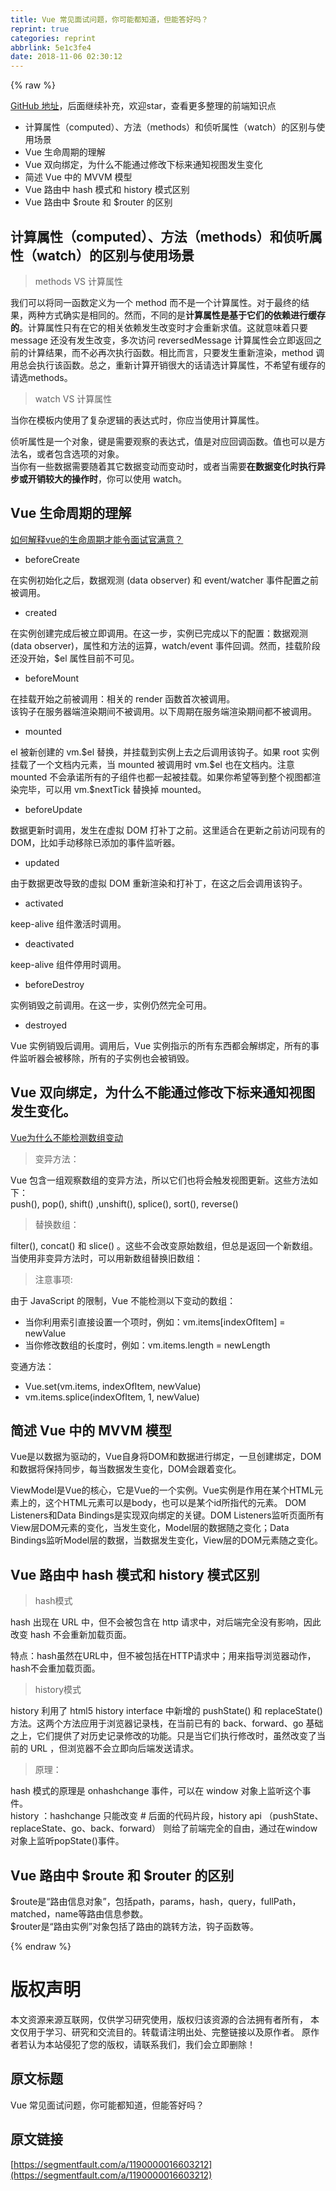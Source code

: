 ```yaml
---
title: Vue 常见面试问题，你可能都知道，但能答好吗？
reprint: true
categories: reprint
abbrlink: 5e1c3fe4
date: 2018-11-06 02:30:12
---
```


{% raw %}
<p><a href="https://github.com/tibaiwan/frontend-note/blob/master/Vue/Docs/Interview.md" rel="nofollow noreferrer" target="_blank">GitHub &#x5730;&#x5740;</a>&#xFF0C;&#x540E;&#x9762;&#x7EE7;&#x7EED;&#x8865;&#x5145;&#xFF0C;&#x6B22;&#x8FCE;star&#xFF0C;&#x67E5;&#x770B;&#x66F4;&#x591A;&#x6574;&#x7406;&#x7684;&#x524D;&#x7AEF;&#x77E5;&#x8BC6;&#x70B9;</p><ul><li>&#x8BA1;&#x7B97;&#x5C5E;&#x6027;&#xFF08;computed&#xFF09;&#x3001;&#x65B9;&#x6CD5;&#xFF08;methods&#xFF09;&#x548C;&#x4FA6;&#x542C;&#x5C5E;&#x6027;&#xFF08;watch&#xFF09;&#x7684;&#x533A;&#x522B;&#x4E0E;&#x4F7F;&#x7528;&#x573A;&#x666F;</li><li>Vue &#x751F;&#x547D;&#x5468;&#x671F;&#x7684;&#x7406;&#x89E3;</li><li>Vue &#x53CC;&#x5411;&#x7ED1;&#x5B9A;&#xFF0C;&#x4E3A;&#x4EC0;&#x4E48;&#x4E0D;&#x80FD;&#x901A;&#x8FC7;&#x4FEE;&#x6539;&#x4E0B;&#x6807;&#x6765;&#x901A;&#x77E5;&#x89C6;&#x56FE;&#x53D1;&#x751F;&#x53D8;&#x5316;</li><li>&#x7B80;&#x8FF0; Vue &#x4E2D;&#x7684; MVVM &#x6A21;&#x578B;</li><li>Vue &#x8DEF;&#x7531;&#x4E2D; hash &#x6A21;&#x5F0F;&#x548C; history &#x6A21;&#x5F0F;&#x533A;&#x522B;</li><li>Vue &#x8DEF;&#x7531;&#x4E2D; $route &#x548C; $router &#x7684;&#x533A;&#x522B;</li></ul><h2 id="articleHeader0">&#x8BA1;&#x7B97;&#x5C5E;&#x6027;&#xFF08;computed&#xFF09;&#x3001;&#x65B9;&#x6CD5;&#xFF08;methods&#xFF09;&#x548C;&#x4FA6;&#x542C;&#x5C5E;&#x6027;&#xFF08;watch&#xFF09;&#x7684;&#x533A;&#x522B;&#x4E0E;&#x4F7F;&#x7528;&#x573A;&#x666F;</h2><blockquote>methods VS &#x8BA1;&#x7B97;&#x5C5E;&#x6027;</blockquote><p>&#x6211;&#x4EEC;&#x53EF;&#x4EE5;&#x5C06;&#x540C;&#x4E00;&#x51FD;&#x6570;&#x5B9A;&#x4E49;&#x4E3A;&#x4E00;&#x4E2A; method &#x800C;&#x4E0D;&#x662F;&#x4E00;&#x4E2A;&#x8BA1;&#x7B97;&#x5C5E;&#x6027;&#x3002;&#x5BF9;&#x4E8E;&#x6700;&#x7EC8;&#x7684;&#x7ED3;&#x679C;&#xFF0C;&#x4E24;&#x79CD;&#x65B9;&#x5F0F;&#x786E;&#x5B9E;&#x662F;&#x76F8;&#x540C;&#x7684;&#x3002;&#x7136;&#x800C;&#xFF0C;&#x4E0D;&#x540C;&#x7684;&#x662F;<strong>&#x8BA1;&#x7B97;&#x5C5E;&#x6027;&#x662F;&#x57FA;&#x4E8E;&#x5B83;&#x4EEC;&#x7684;&#x4F9D;&#x8D56;&#x8FDB;&#x884C;&#x7F13;&#x5B58;&#x7684;</strong>&#x3002;&#x8BA1;&#x7B97;&#x5C5E;&#x6027;&#x53EA;&#x6709;&#x5728;&#x5B83;&#x7684;&#x76F8;&#x5173;&#x4F9D;&#x8D56;&#x53D1;&#x751F;&#x6539;&#x53D8;&#x65F6;&#x624D;&#x4F1A;&#x91CD;&#x65B0;&#x6C42;&#x503C;&#x3002;&#x8FD9;&#x5C31;&#x610F;&#x5473;&#x7740;&#x53EA;&#x8981; message &#x8FD8;&#x6CA1;&#x6709;&#x53D1;&#x751F;&#x6539;&#x53D8;&#xFF0C;&#x591A;&#x6B21;&#x8BBF;&#x95EE; reversedMessage &#x8BA1;&#x7B97;&#x5C5E;&#x6027;&#x4F1A;&#x7ACB;&#x5373;&#x8FD4;&#x56DE;&#x4E4B;&#x524D;&#x7684;&#x8BA1;&#x7B97;&#x7ED3;&#x679C;&#xFF0C;&#x800C;&#x4E0D;&#x5FC5;&#x518D;&#x6B21;&#x6267;&#x884C;&#x51FD;&#x6570;&#x3002;&#x76F8;&#x6BD4;&#x800C;&#x8A00;&#xFF0C;&#x53EA;&#x8981;&#x53D1;&#x751F;&#x91CD;&#x65B0;&#x6E32;&#x67D3;&#xFF0C;method &#x8C03;&#x7528;&#x603B;&#x4F1A;&#x6267;&#x884C;&#x8BE5;&#x51FD;&#x6570;&#x3002;&#x603B;&#x4E4B;&#xFF0C;&#x91CD;&#x65B0;&#x8BA1;&#x7B97;&#x5F00;&#x9500;&#x5F88;&#x5927;&#x7684;&#x8BDD;&#x8BF7;&#x9009;&#x8BA1;&#x7B97;&#x5C5E;&#x6027;&#xFF0C;&#x4E0D;&#x5E0C;&#x671B;&#x6709;&#x7F13;&#x5B58;&#x7684;&#x8BF7;&#x9009;methods&#x3002;</p><blockquote>watch VS &#x8BA1;&#x7B97;&#x5C5E;&#x6027;</blockquote><p>&#x5F53;&#x4F60;&#x5728;&#x6A21;&#x677F;&#x5185;&#x4F7F;&#x7528;&#x4E86;&#x590D;&#x6742;&#x903B;&#x8F91;&#x7684;&#x8868;&#x8FBE;&#x5F0F;&#x65F6;&#xFF0C;&#x4F60;&#x5E94;&#x5F53;&#x4F7F;&#x7528;&#x8BA1;&#x7B97;&#x5C5E;&#x6027;&#x3002;</p><p>&#x4FA6;&#x542C;&#x5C5E;&#x6027;&#x662F;&#x4E00;&#x4E2A;&#x5BF9;&#x8C61;&#xFF0C;&#x952E;&#x662F;&#x9700;&#x8981;&#x89C2;&#x5BDF;&#x7684;&#x8868;&#x8FBE;&#x5F0F;&#xFF0C;&#x503C;&#x662F;&#x5BF9;&#x5E94;&#x56DE;&#x8C03;&#x51FD;&#x6570;&#x3002;&#x503C;&#x4E5F;&#x53EF;&#x4EE5;&#x662F;&#x65B9;&#x6CD5;&#x540D;&#xFF0C;&#x6216;&#x8005;&#x5305;&#x542B;&#x9009;&#x9879;&#x7684;&#x5BF9;&#x8C61;&#x3002;<br>&#x5F53;&#x4F60;&#x6709;&#x4E00;&#x4E9B;&#x6570;&#x636E;&#x9700;&#x8981;&#x968F;&#x7740;&#x5176;&#x5B83;&#x6570;&#x636E;&#x53D8;&#x52A8;&#x800C;&#x53D8;&#x52A8;&#x65F6;&#xFF0C;&#x6216;&#x8005;&#x5F53;&#x9700;&#x8981;<strong>&#x5728;&#x6570;&#x636E;&#x53D8;&#x5316;&#x65F6;&#x6267;&#x884C;&#x5F02;&#x6B65;&#x6216;&#x5F00;&#x9500;&#x8F83;&#x5927;&#x7684;&#x64CD;&#x4F5C;&#x65F6;</strong>&#xFF0C;&#x4F60;&#x53EF;&#x4EE5;&#x4F7F;&#x7528; watch&#x3002;</p><h2 id="articleHeader1">Vue &#x751F;&#x547D;&#x5468;&#x671F;&#x7684;&#x7406;&#x89E3;</h2><p><a href="https://segmentfault.com/a/1190000014376915">&#x5982;&#x4F55;&#x89E3;&#x91CA;vue&#x7684;&#x751F;&#x547D;&#x5468;&#x671F;&#x624D;&#x80FD;&#x4EE4;&#x9762;&#x8BD5;&#x5B98;&#x6EE1;&#x610F;&#xFF1F;</a></p><ul><li>beforeCreate</li></ul><p>&#x5728;&#x5B9E;&#x4F8B;&#x521D;&#x59CB;&#x5316;&#x4E4B;&#x540E;&#xFF0C;&#x6570;&#x636E;&#x89C2;&#x6D4B; (data observer) &#x548C; event/watcher &#x4E8B;&#x4EF6;&#x914D;&#x7F6E;&#x4E4B;&#x524D;&#x88AB;&#x8C03;&#x7528;&#x3002;</p><ul><li>created</li></ul><p>&#x5728;&#x5B9E;&#x4F8B;&#x521B;&#x5EFA;&#x5B8C;&#x6210;&#x540E;&#x88AB;&#x7ACB;&#x5373;&#x8C03;&#x7528;&#x3002;&#x5728;&#x8FD9;&#x4E00;&#x6B65;&#xFF0C;&#x5B9E;&#x4F8B;&#x5DF2;&#x5B8C;&#x6210;&#x4EE5;&#x4E0B;&#x7684;&#x914D;&#x7F6E;&#xFF1A;&#x6570;&#x636E;&#x89C2;&#x6D4B; (data observer)&#xFF0C;&#x5C5E;&#x6027;&#x548C;&#x65B9;&#x6CD5;&#x7684;&#x8FD0;&#x7B97;&#xFF0C;watch/event &#x4E8B;&#x4EF6;&#x56DE;&#x8C03;&#x3002;&#x7136;&#x800C;&#xFF0C;&#x6302;&#x8F7D;&#x9636;&#x6BB5;&#x8FD8;&#x6CA1;&#x5F00;&#x59CB;&#xFF0C;$el &#x5C5E;&#x6027;&#x76EE;&#x524D;&#x4E0D;&#x53EF;&#x89C1;&#x3002;</p><ul><li>beforeMount</li></ul><p>&#x5728;&#x6302;&#x8F7D;&#x5F00;&#x59CB;&#x4E4B;&#x524D;&#x88AB;&#x8C03;&#x7528;&#xFF1A;&#x76F8;&#x5173;&#x7684; render &#x51FD;&#x6570;&#x9996;&#x6B21;&#x88AB;&#x8C03;&#x7528;&#x3002;<br>&#x8BE5;&#x94A9;&#x5B50;&#x5728;&#x670D;&#x52A1;&#x5668;&#x7AEF;&#x6E32;&#x67D3;&#x671F;&#x95F4;&#x4E0D;&#x88AB;&#x8C03;&#x7528;&#x3002;&#x4EE5;&#x4E0B;&#x5468;&#x671F;&#x5728;&#x670D;&#x52A1;&#x7AEF;&#x6E32;&#x67D3;&#x671F;&#x95F4;&#x90FD;&#x4E0D;&#x88AB;&#x8C03;&#x7528;&#x3002;</p><ul><li>mounted</li></ul><p>el &#x88AB;&#x65B0;&#x521B;&#x5EFA;&#x7684; vm.$el &#x66FF;&#x6362;&#xFF0C;&#x5E76;&#x6302;&#x8F7D;&#x5230;&#x5B9E;&#x4F8B;&#x4E0A;&#x53BB;&#x4E4B;&#x540E;&#x8C03;&#x7528;&#x8BE5;&#x94A9;&#x5B50;&#x3002;&#x5982;&#x679C; root &#x5B9E;&#x4F8B;&#x6302;&#x8F7D;&#x4E86;&#x4E00;&#x4E2A;&#x6587;&#x6863;&#x5185;&#x5143;&#x7D20;&#xFF0C;&#x5F53; mounted &#x88AB;&#x8C03;&#x7528;&#x65F6; vm.$el &#x4E5F;&#x5728;&#x6587;&#x6863;&#x5185;&#x3002;&#x6CE8;&#x610F; mounted &#x4E0D;&#x4F1A;&#x627F;&#x8BFA;&#x6240;&#x6709;&#x7684;&#x5B50;&#x7EC4;&#x4EF6;&#x4E5F;&#x90FD;&#x4E00;&#x8D77;&#x88AB;&#x6302;&#x8F7D;&#x3002;&#x5982;&#x679C;&#x4F60;&#x5E0C;&#x671B;&#x7B49;&#x5230;&#x6574;&#x4E2A;&#x89C6;&#x56FE;&#x90FD;&#x6E32;&#x67D3;&#x5B8C;&#x6BD5;&#xFF0C;&#x53EF;&#x4EE5;&#x7528; vm.$nextTick &#x66FF;&#x6362;&#x6389; mounted&#x3002;</p><ul><li>beforeUpdate</li></ul><p>&#x6570;&#x636E;&#x66F4;&#x65B0;&#x65F6;&#x8C03;&#x7528;&#xFF0C;&#x53D1;&#x751F;&#x5728;&#x865A;&#x62DF; DOM &#x6253;&#x8865;&#x4E01;&#x4E4B;&#x524D;&#x3002;&#x8FD9;&#x91CC;&#x9002;&#x5408;&#x5728;&#x66F4;&#x65B0;&#x4E4B;&#x524D;&#x8BBF;&#x95EE;&#x73B0;&#x6709;&#x7684; DOM&#xFF0C;&#x6BD4;&#x5982;&#x624B;&#x52A8;&#x79FB;&#x9664;&#x5DF2;&#x6DFB;&#x52A0;&#x7684;&#x4E8B;&#x4EF6;&#x76D1;&#x542C;&#x5668;&#x3002;</p><ul><li>updated</li></ul><p>&#x7531;&#x4E8E;&#x6570;&#x636E;&#x66F4;&#x6539;&#x5BFC;&#x81F4;&#x7684;&#x865A;&#x62DF; DOM &#x91CD;&#x65B0;&#x6E32;&#x67D3;&#x548C;&#x6253;&#x8865;&#x4E01;&#xFF0C;&#x5728;&#x8FD9;&#x4E4B;&#x540E;&#x4F1A;&#x8C03;&#x7528;&#x8BE5;&#x94A9;&#x5B50;&#x3002;</p><ul><li>activated</li></ul><p>keep-alive &#x7EC4;&#x4EF6;&#x6FC0;&#x6D3B;&#x65F6;&#x8C03;&#x7528;&#x3002;</p><ul><li>deactivated</li></ul><p>keep-alive &#x7EC4;&#x4EF6;&#x505C;&#x7528;&#x65F6;&#x8C03;&#x7528;&#x3002;</p><ul><li>beforeDestroy</li></ul><p>&#x5B9E;&#x4F8B;&#x9500;&#x6BC1;&#x4E4B;&#x524D;&#x8C03;&#x7528;&#x3002;&#x5728;&#x8FD9;&#x4E00;&#x6B65;&#xFF0C;&#x5B9E;&#x4F8B;&#x4ECD;&#x7136;&#x5B8C;&#x5168;&#x53EF;&#x7528;&#x3002;</p><ul><li>destroyed</li></ul><p>Vue &#x5B9E;&#x4F8B;&#x9500;&#x6BC1;&#x540E;&#x8C03;&#x7528;&#x3002;&#x8C03;&#x7528;&#x540E;&#xFF0C;Vue &#x5B9E;&#x4F8B;&#x6307;&#x793A;&#x7684;&#x6240;&#x6709;&#x4E1C;&#x897F;&#x90FD;&#x4F1A;&#x89E3;&#x7ED1;&#x5B9A;&#xFF0C;&#x6240;&#x6709;&#x7684;&#x4E8B;&#x4EF6;&#x76D1;&#x542C;&#x5668;&#x4F1A;&#x88AB;&#x79FB;&#x9664;&#xFF0C;&#x6240;&#x6709;&#x7684;&#x5B50;&#x5B9E;&#x4F8B;&#x4E5F;&#x4F1A;&#x88AB;&#x9500;&#x6BC1;&#x3002;</p><h2 id="articleHeader2">Vue &#x53CC;&#x5411;&#x7ED1;&#x5B9A;&#xFF0C;&#x4E3A;&#x4EC0;&#x4E48;&#x4E0D;&#x80FD;&#x901A;&#x8FC7;&#x4FEE;&#x6539;&#x4E0B;&#x6807;&#x6765;&#x901A;&#x77E5;&#x89C6;&#x56FE;&#x53D1;&#x751F;&#x53D8;&#x5316;&#x3002;</h2><p><a href="https://segmentfault.com/a/1190000015783546" target="_blank">Vue&#x4E3A;&#x4EC0;&#x4E48;&#x4E0D;&#x80FD;&#x68C0;&#x6D4B;&#x6570;&#x7EC4;&#x53D8;&#x52A8;</a></p><blockquote>&#x53D8;&#x5F02;&#x65B9;&#x6CD5;&#xFF1A;</blockquote><p>Vue &#x5305;&#x542B;&#x4E00;&#x7EC4;&#x89C2;&#x5BDF;&#x6570;&#x7EC4;&#x7684;&#x53D8;&#x5F02;&#x65B9;&#x6CD5;&#xFF0C;&#x6240;&#x4EE5;&#x5B83;&#x4EEC;&#x4E5F;&#x5C06;&#x4F1A;&#x89E6;&#x53D1;&#x89C6;&#x56FE;&#x66F4;&#x65B0;&#x3002;&#x8FD9;&#x4E9B;&#x65B9;&#x6CD5;&#x5982;&#x4E0B;&#xFF1A;<br>push(), pop(), shift() ,unshift(), splice(), sort(), reverse()</p><blockquote>&#x66FF;&#x6362;&#x6570;&#x7EC4;&#xFF1A;</blockquote><p>filter(), concat() &#x548C; slice() &#x3002;&#x8FD9;&#x4E9B;&#x4E0D;&#x4F1A;&#x6539;&#x53D8;&#x539F;&#x59CB;&#x6570;&#x7EC4;&#xFF0C;&#x4F46;&#x603B;&#x662F;&#x8FD4;&#x56DE;&#x4E00;&#x4E2A;&#x65B0;&#x6570;&#x7EC4;&#x3002;&#x5F53;&#x4F7F;&#x7528;&#x975E;&#x53D8;&#x5F02;&#x65B9;&#x6CD5;&#x65F6;&#xFF0C;&#x53EF;&#x4EE5;&#x7528;&#x65B0;&#x6570;&#x7EC4;&#x66FF;&#x6362;&#x65E7;&#x6570;&#x7EC4;&#xFF1A;</p><blockquote>&#x6CE8;&#x610F;&#x4E8B;&#x9879;:</blockquote><p>&#x7531;&#x4E8E; JavaScript &#x7684;&#x9650;&#x5236;&#xFF0C;Vue &#x4E0D;&#x80FD;&#x68C0;&#x6D4B;&#x4EE5;&#x4E0B;&#x53D8;&#x52A8;&#x7684;&#x6570;&#x7EC4;&#xFF1A;</p><ul><li>&#x5F53;&#x4F60;&#x5229;&#x7528;&#x7D22;&#x5F15;&#x76F4;&#x63A5;&#x8BBE;&#x7F6E;&#x4E00;&#x4E2A;&#x9879;&#x65F6;&#xFF0C;&#x4F8B;&#x5982;&#xFF1A;vm.items[indexOfItem] = newValue</li><li>&#x5F53;&#x4F60;&#x4FEE;&#x6539;&#x6570;&#x7EC4;&#x7684;&#x957F;&#x5EA6;&#x65F6;&#xFF0C;&#x4F8B;&#x5982;&#xFF1A;vm.items.length = newLength</li></ul><p>&#x53D8;&#x901A;&#x65B9;&#x6CD5;&#xFF1A;</p><ul><li>Vue.set(vm.items, indexOfItem, newValue)</li><li>vm.items.splice(indexOfItem, 1, newValue)</li></ul><h2 id="articleHeader3">&#x7B80;&#x8FF0; Vue &#x4E2D;&#x7684; MVVM &#x6A21;&#x578B;</h2><p>Vue&#x662F;&#x4EE5;&#x6570;&#x636E;&#x4E3A;&#x9A71;&#x52A8;&#x7684;&#xFF0C;Vue&#x81EA;&#x8EAB;&#x5C06;DOM&#x548C;&#x6570;&#x636E;&#x8FDB;&#x884C;&#x7ED1;&#x5B9A;&#xFF0C;&#x4E00;&#x65E6;&#x521B;&#x5EFA;&#x7ED1;&#x5B9A;&#xFF0C;DOM&#x548C;&#x6570;&#x636E;&#x5C06;&#x4FDD;&#x6301;&#x540C;&#x6B65;&#xFF0C;&#x6BCF;&#x5F53;&#x6570;&#x636E;&#x53D1;&#x751F;&#x53D8;&#x5316;&#xFF0C;DOM&#x4F1A;&#x8DDF;&#x7740;&#x53D8;&#x5316;&#x3002;</p><p>ViewModel&#x662F;Vue&#x7684;&#x6838;&#x5FC3;&#xFF0C;&#x5B83;&#x662F;Vue&#x7684;&#x4E00;&#x4E2A;&#x5B9E;&#x4F8B;&#x3002;Vue&#x5B9E;&#x4F8B;&#x662F;&#x4F5C;&#x7528;&#x5728;&#x67D0;&#x4E2A;HTML&#x5143;&#x7D20;&#x4E0A;&#x7684;&#xFF0C;&#x8FD9;&#x4E2A;HTML&#x5143;&#x7D20;&#x53EF;&#x4EE5;&#x662F;body&#xFF0C;&#x4E5F;&#x53EF;&#x4EE5;&#x662F;&#x67D0;&#x4E2A;id&#x6240;&#x6307;&#x4EE3;&#x7684;&#x5143;&#x7D20;&#x3002; DOM Listeners&#x548C;Data Bindings&#x662F;&#x5B9E;&#x73B0;&#x53CC;&#x5411;&#x7ED1;&#x5B9A;&#x7684;&#x5173;&#x952E;&#x3002;DOM Listeners&#x76D1;&#x542C;&#x9875;&#x9762;&#x6240;&#x6709;View&#x5C42;DOM&#x5143;&#x7D20;&#x7684;&#x53D8;&#x5316;&#xFF0C;&#x5F53;&#x53D1;&#x751F;&#x53D8;&#x5316;&#xFF0C;Model&#x5C42;&#x7684;&#x6570;&#x636E;&#x968F;&#x4E4B;&#x53D8;&#x5316;&#xFF1B;Data Bindings&#x76D1;&#x542C;Model&#x5C42;&#x7684;&#x6570;&#x636E;&#xFF0C;&#x5F53;&#x6570;&#x636E;&#x53D1;&#x751F;&#x53D8;&#x5316;&#xFF0C;View&#x5C42;&#x7684;DOM&#x5143;&#x7D20;&#x968F;&#x4E4B;&#x53D8;&#x5316;&#x3002;</p><h2 id="articleHeader4">Vue &#x8DEF;&#x7531;&#x4E2D; hash &#x6A21;&#x5F0F;&#x548C; history &#x6A21;&#x5F0F;&#x533A;&#x522B;</h2><blockquote>hash&#x6A21;&#x5F0F;</blockquote><p>hash &#x51FA;&#x73B0;&#x5728; URL &#x4E2D;&#xFF0C;&#x4F46;&#x4E0D;&#x4F1A;&#x88AB;&#x5305;&#x542B;&#x5728; http &#x8BF7;&#x6C42;&#x4E2D;&#xFF0C;&#x5BF9;&#x540E;&#x7AEF;&#x5B8C;&#x5168;&#x6CA1;&#x6709;&#x5F71;&#x54CD;&#xFF0C;&#x56E0;&#x6B64;&#x6539;&#x53D8; hash &#x4E0D;&#x4F1A;&#x91CD;&#x65B0;&#x52A0;&#x8F7D;&#x9875;&#x9762;&#x3002;</p><p>&#x7279;&#x70B9;&#xFF1A;hash&#x867D;&#x7136;&#x5728;URL&#x4E2D;&#xFF0C;&#x4F46;&#x4E0D;&#x88AB;&#x5305;&#x62EC;&#x5728;HTTP&#x8BF7;&#x6C42;&#x4E2D;&#xFF1B;&#x7528;&#x6765;&#x6307;&#x5BFC;&#x6D4F;&#x89C8;&#x5668;&#x52A8;&#x4F5C;&#xFF0C;hash&#x4E0D;&#x4F1A;&#x91CD;&#x52A0;&#x8F7D;&#x9875;&#x9762;&#x3002;</p><blockquote>history&#x6A21;&#x5F0F;</blockquote><p>history &#x5229;&#x7528;&#x4E86; html5 history interface &#x4E2D;&#x65B0;&#x589E;&#x7684; pushState() &#x548C; replaceState() &#x65B9;&#x6CD5;&#x3002;&#x8FD9;&#x4E24;&#x4E2A;&#x65B9;&#x6CD5;&#x5E94;&#x7528;&#x4E8E;&#x6D4F;&#x89C8;&#x5668;&#x8BB0;&#x5F55;&#x6808;&#xFF0C;&#x5728;&#x5F53;&#x524D;&#x5DF2;&#x6709;&#x7684; back&#x3001;forward&#x3001;go &#x57FA;&#x7840;&#x4E4B;&#x4E0A;&#xFF0C;&#x5B83;&#x4EEC;&#x63D0;&#x4F9B;&#x4E86;&#x5BF9;&#x5386;&#x53F2;&#x8BB0;&#x5F55;&#x4FEE;&#x6539;&#x7684;&#x529F;&#x80FD;&#x3002;&#x53EA;&#x662F;&#x5F53;&#x5B83;&#x4EEC;&#x6267;&#x884C;&#x4FEE;&#x6539;&#x65F6;&#xFF0C;&#x867D;&#x7136;&#x6539;&#x53D8;&#x4E86;&#x5F53;&#x524D;&#x7684; URL &#xFF0C;&#x4F46;&#x6D4F;&#x89C8;&#x5668;&#x4E0D;&#x4F1A;&#x7ACB;&#x5373;&#x5411;&#x540E;&#x7AEF;&#x53D1;&#x9001;&#x8BF7;&#x6C42;&#x3002;</p><blockquote>&#x539F;&#x7406;&#xFF1A;</blockquote><p>hash &#x6A21;&#x5F0F;&#x7684;&#x539F;&#x7406;&#x662F; onhashchange &#x4E8B;&#x4EF6;&#xFF0C;&#x53EF;&#x4EE5;&#x5728; window &#x5BF9;&#x8C61;&#x4E0A;&#x76D1;&#x542C;&#x8FD9;&#x4E2A;&#x4E8B;&#x4EF6;&#x3002;<br>history &#xFF1A;hashchange &#x53EA;&#x80FD;&#x6539;&#x53D8; # &#x540E;&#x9762;&#x7684;&#x4EE3;&#x7801;&#x7247;&#x6BB5;&#xFF0C;history api &#xFF08;pushState&#x3001;replaceState&#x3001;go&#x3001;back&#x3001;forward&#xFF09; &#x5219;&#x7ED9;&#x4E86;&#x524D;&#x7AEF;&#x5B8C;&#x5168;&#x7684;&#x81EA;&#x7531;&#xFF0C;&#x901A;&#x8FC7;&#x5728;window&#x5BF9;&#x8C61;&#x4E0A;&#x76D1;&#x542C;popState()&#x4E8B;&#x4EF6;&#x3002;</p><h2 id="articleHeader5">Vue &#x8DEF;&#x7531;&#x4E2D; $route &#x548C; $router &#x7684;&#x533A;&#x522B;</h2><p>$route&#x662F;&#x201C;&#x8DEF;&#x7531;&#x4FE1;&#x606F;&#x5BF9;&#x8C61;&#x201D;&#xFF0C;&#x5305;&#x62EC;path&#xFF0C;params&#xFF0C;hash&#xFF0C;query&#xFF0C;fullPath&#xFF0C;matched&#xFF0C;name&#x7B49;&#x8DEF;&#x7531;&#x4FE1;&#x606F;&#x53C2;&#x6570;&#x3002;<br>$router&#x662F;&#x201C;&#x8DEF;&#x7531;&#x5B9E;&#x4F8B;&#x201D;&#x5BF9;&#x8C61;&#x5305;&#x62EC;&#x4E86;&#x8DEF;&#x7531;&#x7684;&#x8DF3;&#x8F6C;&#x65B9;&#x6CD5;&#xFF0C;&#x94A9;&#x5B50;&#x51FD;&#x6570;&#x7B49;&#x3002;</p>
{% endraw %}

# 版权声明
本文资源来源互联网，仅供学习研究使用，版权归该资源的合法拥有者所有，
本文仅用于学习、研究和交流目的。转载请注明出处、完整链接以及原作者。
原作者若认为本站侵犯了您的版权，请联系我们，我们会立即删除！

## 原文标题
Vue 常见面试问题，你可能都知道，但能答好吗？

## 原文链接
[https://segmentfault.com/a/1190000016603212](https://segmentfault.com/a/1190000016603212)

